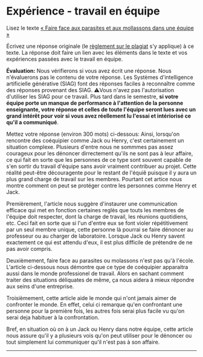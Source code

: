# Expérience - travail en équipe

Lisez le texte [« Faire face aux parasites et aux mollassons dans une équipe »](https://etsmtl365-my.sharepoint.com/:w:/g/personal/christopher_fuhrman_etsmtl_ca/EcmQ4mhrCt5Ml9FUOiAPMmQBqtH3Z65GXrMLngDaeRCP8g?e=8JXrlf)

Écrivez une réponse originale (le [règlement sur le plagiat](https://www.etsmtl.ca/Etudes/citer-pas-plagier) s'y applique) à ce texte.
La réponse doit faire un lien avec les éléments dans le texte et vos expériences passées avec le travail en équipe.

**Évaluation:** Nous vérifierons si vous avez écrit une réponse.
Nous n'évaluerons pas le contenu de votre réponse.
Les Systèmes d'intelligence artificielle générative (SIAG) font des réponses faciles à reconnaître comme des réponses provenant des SIAG. 
⚠️Vous n'avez pas l'autorisation d'utiliser les SIAG pour ce travail. 
Plus tard dans le semestre, **si votre équipe porte un manque de performance à l'attention de la personne enseignante, votre réponse et celles de toute l'équipe seront lues avec un grand intérêt pour voir si vous avez réellement lu l'essai et intériorisé ce qu'il a communiqué**.

Mettez votre réponse (environ 300 mots) ci-dessous:
Ainsi, lorsqu'on rencontre des coéquipier comme Jack ou Henry, c'est certainement un situation complexe. Plusieurs d'entre nous ne sommmes pas assez courageux pour les dénoncer dirrectement qu'ils ne sont pas à leur affaire, ce qui fait en sorte que les personnes de ce type sont souvent capable de s'en sortir du travail d'équipe sans avoir vraiment contribuer au projet. Cette réalité peut-être découragente pour le restant de l'équiê puisque il y aura un plus grand charge de travail sur les membres. Pourtant cet artice nous montre comment on peut se protéger contre les personnes comme Henry et Jack. 

Premièrement, l'article nous suggère d'instaurer une communication efficace qui met en fonction certaines reglès que touts les membres de l'équipe doit respecter, dont la charge de travail, les réunions quotidiens, etc. Ceci fait en sorte que si l'un d'entre eux se font violer répétitivement par un seul membre unique, cette personne là pourrai se faire dénoncer au professeur ou au charger de laboratoire. Lorsque Jack ou Henry savent exactement ce qui est attendu d'eux, il est plus difficile de prétendre de ne pas avoir compris.

Deuxièmement, faire face au parasites ou molassons n'est pas qu'à l'école. L'article ci-dessous nous démontre que ce type de coéquipier apparaitra aussi dans le monde professionel de travail. Alors en sachant comment traiter des situations déliquates de même, ça nous aidera à mieux répondre aux seins d'une entreprise.

Troisièmement, cette article aide le monde qui n'ont jamais aimer de confronter le monde. En effet, celui ci remarque qu'en confrontant une personne pour la première fois, les autres fois serai plus facile vu qu'on serai deja habituer à la confrontation.

Bref, en situation où on à un Jack ou Henry dans notre équipe, cette article nous assure qu'il y a plusieurs vois qu'on peut utiliser pour le dénoncer ou tout simplement lui communiquer qu'il n'est pas à son affaire.

---
